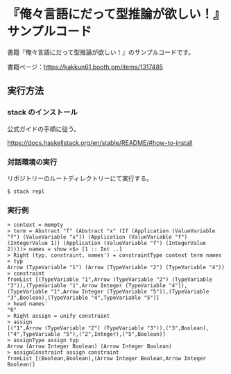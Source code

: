 # 『俺々言語にだって型推論が欲しい！』サンプルコード

書籍『俺々言語にだって型推論が欲しい！』のサンプルコードです。

書籍ページ：https://kakkun61.booth.pm/items/1317485

## 実行方法

### stack のインストール

公式ガイドの手順に従う。

https://docs.haskellstack.org/en/stable/README/#how-to-install

### 対話環境の実行

リポジトリーのルートディレクトリーにて実行する。

```
$ stack repl
```

### 実行例

```
> context = mempty
> term = Abstract "f" (Abstract "x" (If (Application (ValueVariable "f") (ValueVariable "x")) (Application (ValueVariable "f") (IntegerValue 1)) (Application (ValueVariable "f") (IntegerValue 2))))> names = show <$> [1 :: Int ..]
> Right (typ, constraint, names') = constraintType context term names
> typ
Arrow (TypeVariable "1") (Arrow (TypeVariable "2") (TypeVariable "4"))
> constraint
fromList [(TypeVariable "1",Arrow (TypeVariable "2") (TypeVariable "3")),(TypeVariable "1",Arrow Integer (TypeVariable "4")),(TypeVariable "1",Arrow Integer (TypeVariable "5")),(TypeVariable "3",Boolean),(TypeVariable "4",TypeVariable "5")]
> head names'
"6"
> Right assign = unify constraint
> assign
[("1",Arrow (TypeVariable "2") (TypeVariable "3")),("3",Boolean),("4",TypeVariable "5"),("2",Integer),("5",Boolean)]
> assignType assign typ
Arrow (Arrow Integer Boolean) (Arrow Integer Boolean)
> assignConstraint assign constraint
fromList [(Boolean,Boolean),(Arrow Integer Boolean,Arrow Integer Boolean)]
```

